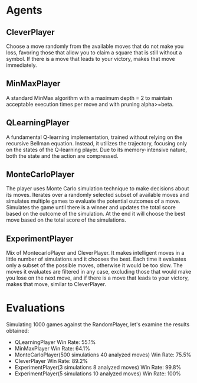 # Agents

## CleverPlayer

Choose a move randomly from the available moves that do not make you loss, favoring those that allow you to claim a square that 
is still without a symbol. If there is a move that leads to your victory, makes that move immediately.

## MinMaxPlayer

A standard MinMax algorithm with a maximum depth = 2 to maintain acceptable execution times per move and with pruning alpha>=beta. 

## QLearningPlayer

A fundamental Q-learning implementation, trained without relying on the recursive Bellman equation. Instead, it utilizes the trajectory, focusing only on the states of the Q-learning player. Due to its memory-intensive nature, both the state and the action are compressed.

## MonteCarloPlayer

The player uses Monte Carlo simulation technique to make decisions about its moves. Iterates over a randomly selected subset of available moves and simulates multiple games to evaluate the potential outcomes of a move. Simulates the game until there is a winner and updates the total score based on the outcome of the simulation. At the end it will choose the best move based on the total score of the simulations.

## ExperimentPlayer

Mix of MontecarloPlayer and CleverPlayer. It makes intelligent moves in a little number of simulations and it chooses the best. Each time it evaluates only a subset of the possible moves, otherwise it would be too slow. The moves it evaluates are filtered in any case, excluding those that would make you lose on the next move, and if there is a move that leads to your victory, makes that move, similar to CleverPlayer.

# Evaluations

Simulating 1000 games against the RandomPlayer, let's examine the results obtained:
- QLearningPlayer Win Rate: 55.1%
- MinMaxPlayer Win Rate: 64.1%
- MonteCarloPlayer(500 simulations 40 analyzed moves) Win Rate: 75.5%
- CleverPlayer Win Rate: 89.2%
- ExperimentPlayer(3 simulations 8 analyzed moves) Win Rate: 99.8%
- ExperimentPlayer(5 simulations 10 analyzed moves) Win Rate: 100%